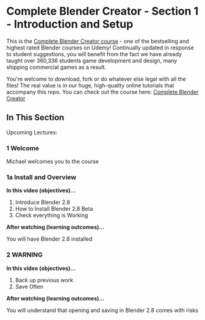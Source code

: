 # Complete Blender Creator - Section 1 - Introduction and Setup

This is the [Complete Blender Creator course]( http://gdev.tv/cbcgithub) - one of the bestselling and highest rated Blender courses on Udemy! Continually updated in response to student suggestions, you will benefit from the fact we have already taught over 360,336 students game development and design, many shipping commercial games as a result.

You're welcome to download, fork or do whatever else legal with all the files! The real value is in our huge, high-quality online tutorials that accompany this repo. You can check out the course here: [Complete Blender Creator]( http://gdev.tv/cbcgithub)

## In This Section

Upcoming Lectures:

### 1 Welcome

Michael welcomes you to the course

### 1a Install and Overview

**In this video (objectives)…**

1. Introduce Blender 2.8
2. How to Install Blender 2.8 Beta
3. Check everything is Working


**After watching (learning outcomes)…**

You will have Blender 2.8 installed

### 2 WARNING
**In this video (objectives)…**

1. Back up previous work
2. Save Often


**After watching (learning outcomes)…**

You will understand that opening and saving in Blender 2.8 comes with risks

